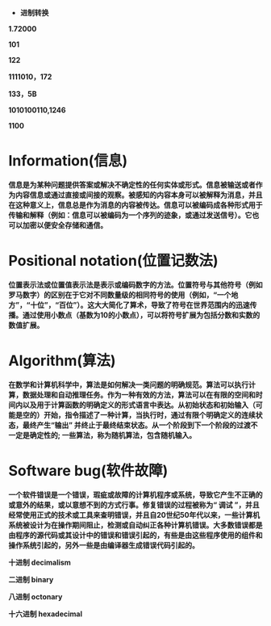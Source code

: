 * **进制转换**

**1.72000**

**101**

**122**

**1111010，172**

**133，5B**

**1010100110,1246**

**1100**
















# Information(信息)
**信息是为某种问题提供答案或解决不确定性的任何实体或形式。信息被输送或者作为内容信息或通过直接或间接的观察。被感知的内容本身可以被解释为消息，并且在这种意义上，信息总是作为消息的内容被传达。信息可以被编码成各种形式用于传输和解释（例如：信息可以被编码为一个序列的迹象，或通过发送信号）。它也可以加密以便安全存储和通信。**



# Positional notation(位置记数法)
**位置表示法或位置值表示法是表示或编码数字的方法。位置符号与其他符号（例如罗马数字）的区别在于它对不同数量级的相同符号的使用（例如，“一个地方”，“十位”，“百位”）。这大大简化了算术，导致了符号在世界范围内的迅速传播。通过使用小数点（基数为10的小数点），可以将符号扩展为包括分数和实数的数值扩展。**

# Algorithm(算法)
**在数学和计算机科学中，算法是如何解决一类问题的明确规范。算法可以执行计算，数据处理和自动推理任务。作为一种有效的方法，算法可以在有限的空间和时间内以及用于计算函数的明确定义的形式语言中表达。从初始状态和初始输入（可能是空的）开始，指令描述了一种计算，当执行时，通过有限个明确定义的连续状态，最终产生“输出” 并终止于最终结束状态。从一个阶段到下一个阶段的过渡不一定是确定性的; 一些算法，称为随机算法，包含随机输入。**

# Software bug(软件故障)
**一个软件错误是一个错误，瑕疵或故障的计算机程序或系统，导致它产生不正确的或意外的结果，或以意想不到的方式行事。修复错误的过程被称为“ 调试 ”，并且经常使用正式的技术或工具来查明错误，并且自20世纪50年代以来，一些计算机系统被设计为在操作期间阻止，检测或自动纠正各种计算机错误。大多数错误都是由程序的源代码或其设计中的错误和错误引起的，有些是由这些程序使用的组件和操作系统引起的，另外一些是由编译器生成错误代码引起的。**

**十进制&nbsp;decimalism**

**二进制&nbsp;binary**

**八进制&nbsp;octonary**

**十六进制&nbsp;hexadecimal**